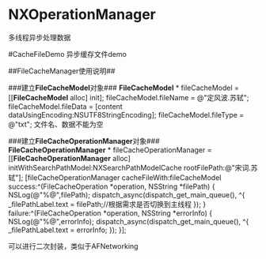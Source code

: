 # NXOperationManager
多线程异步处理数据

#CacheFileDemo
异步缓存文件demo

##FileCacheManager使用说明##

###建立**FileCacheModel**对象###
**FileCacheModel** * fileCacheModel = [[**FileCacheModel** alloc] init];
fileCacheModel.fileName = @"定风波.苏轼";
fileCacheModel.fileData = [content dataUsingEncoding:NSUTF8StringEncoding];
fileCacheModel.fileType = @"txt";
文件名、数据不能为空

###建立**FileCacheOperationManager**对象###
**FileCacheOperationManager** * fileCacheOperationManager =[[**FileCacheOperationManager** alloc] initWithSearchPathModel:NXSearchPathModelCache rootFilePath:@"宋词.苏轼"];
[fileCacheOperationManager cacheFileWith:fileCacheModel success:^(FileCacheOperation *operation, NSString *filePath) {
    NSLog(@"%@",filePath);
    dispatch_async(dispatch_get_main_queue(), ^{
        _filePathLabel.text = filePath;//根据需求是否切换到主线程
    });
} failure:^(FileCacheOperation *operation, NSString *errorInfo) {
    NSLog(@"%@",errorInfo);
    dispatch_async(dispatch_get_main_queue(), ^{
        _filePathLabel.text = errorInfo;
    });
}];

可以进行二次封装，类似于AFNetworking


